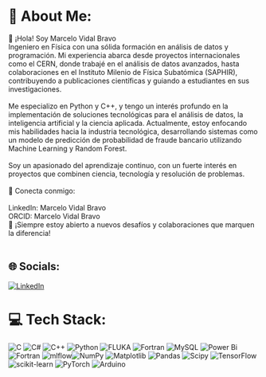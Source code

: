 # 💫 About Me:
👋 ¡Hola! Soy Marcelo Vidal Bravo<br>Ingeniero en Física con una sólida formación en análisis de datos y programación. Mi experiencia abarca desde proyectos internacionales como el CERN, donde trabajé en el análisis de datos avanzados, hasta colaboraciones en el Instituto Milenio de Física Subatómica (SAPHIR), contribuyendo a publicaciones científicas y guiando a estudiantes en sus investigaciones.<br><br>Me especializo en Python y C++, y tengo un interés profundo en la implementación de soluciones tecnológicas para el análisis de datos, la inteligencia artificial y la ciencia aplicada. Actualmente, estoy enfocando mis habilidades hacia la industria tecnológica, desarrollando sistemas como un modelo de predicción de probabilidad de fraude bancario utilizando Machine Learning y Random Forest.<br><br>Soy un apasionado del aprendizaje continuo, con un fuerte interés en proyectos que combinen ciencia, tecnología y resolución de problemas.<br><br>📌 Conecta conmigo:<br><br>LinkedIn: Marcelo Vidal Bravo<br>ORCID: Marcelo Vidal Bravo<br>🚀 ¡Siempre estoy abierto a nuevos desafíos y colaboraciones que marquen la diferencia!<br><br>


## 🌐 Socials:
[![LinkedIn](https://img.shields.io/badge/LinkedIn-%230077B5.svg?logo=linkedin&logoColor=white)](https://www.linkedin.com/in/marcelo-vidal-bravo) 

# 💻 Tech Stack:
![C](https://img.shields.io/badge/c-%2300599C.svg?style=for-the-badge&logo=c&logoColor=white) ![C#](https://img.shields.io/badge/c%23-%23239120.svg?style=for-the-badge&logo=csharp&logoColor=white) ![C++](https://img.shields.io/badge/c++-%2300599C.svg?style=for-the-badge&logo=c%2B%2B&logoColor=white) ![Python](https://img.shields.io/badge/python-3670A0?style=for-the-badge&logo=python&logoColor=ffdd54) 
![FLUKA](https://img.shields.io/badge/FLUKA-3670A0?style=for-the-badge&logo=FLUKA&logoColor=ffdd54) ![Fortran](https://img.shields.io/badge/Fortran-%23734F96.svg?style=for-the-badge&logo=fortran&logoColor=white) ![MySQL](https://img.shields.io/badge/mysql-4479A1.svg?style=for-the-badge&logo=mysql&logoColor=white) ![Power Bi](https://img.shields.io/badge/power_bi-F2C811?style=for-the-badge&logo=powerbi&logoColor=black) ![Fortran](https://img.shields.io/badge/Fortran-%23734F96.svg?style=for-the-badge&logo=fortran&logoColor=white) ![mlflow](https://img.shields.io/badge/mlflow-%23d9ead3.svg?style=for-the-badge&logo=numpy&logoColor=blue)![NumPy](https://img.shields.io/badge/numpy-%23013243.svg?style=for-the-badge&logo=numpy&logoColor=white) ![Matplotlib](https://img.shields.io/badge/Matplotlib-%23ffffff.svg?style=for-the-badge&logo=Matplotlib&logoColor=black) ![Pandas](https://img.shields.io/badge/pandas-%23150458.svg?style=for-the-badge&logo=pandas&logoColor=white) ![Scipy](https://img.shields.io/badge/SciPy-%230C55A5.svg?style=for-the-badge&logo=scipy&logoColor=%white) ![TensorFlow](https://img.shields.io/badge/TensorFlow-%23FF6F00.svg?style=for-the-badge&logo=TensorFlow&logoColor=white) ![scikit-learn](https://img.shields.io/badge/scikit--learn-%23F7931E.svg?style=for-the-badge&logo=scikit-learn&logoColor=white) ![PyTorch](https://img.shields.io/badge/PyTorch-%23EE4C2C.svg?style=for-the-badge&logo=PyTorch&logoColor=white) ![Arduino](https://img.shields.io/badge/-Arduino-00979D?style=for-the-badge&logo=Arduino&logoColor=white)

